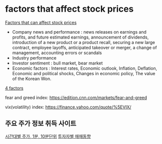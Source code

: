 # factors that affect stock prices

[Factors that can affect stock prices](https://www.getsmarteraboutmoney.ca/invest/investment-products/stocks/factors-that-can-affect-stock-prices/)
 - Company news and performance : news releases on earnings and profits, and future estimated earnings, announcement of dividends, introduction of a new product or a product recall, securing a new large contract, employee layoffs, anticipated takeover or merger, a change of management, accounting errors or scandals
 - Industry performance
 - Investor sentiment : bull market, bear market
 - Economic factors : Interest rates, Economic outlook, Inflation, Deflation, Economic and political shocks, Changes in economic policy, The value of the Korean Won.

[4 factors](https://finance.zacks.com/factors-determine-price-stocks-2313.html)

fear and greed index: https://edition.cnn.com/markets/fear-and-greed

vix(volatility) index: https://finance.yahoo.com/quote/%5EVIX/

## 주요 주가 정보 취득 사이트

[시간대별 주가, 1분, 10분단위](https//vip.mk.co.kr/newSt/price/minprice.php?stCode=035420)
[투자자별 매매동향](//open.shinhaninvest.com/goodicyber/mk/1206.jsp?code=005930)
